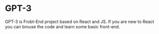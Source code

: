 # GPT-3 
GPT-3 is Frobt-End project based on React and JS.
If you are new to React you can brouse the code and learn some basic front-end.

